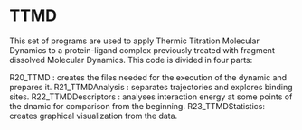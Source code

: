 # TTMD

This set of programs are used to apply Thermic Titration Molecular Dynamics to a protein-ligand complex previously treated with fragment dissolved Molecular Dynamics.
This code is divided in four parts:

R20_TTMD : creates the files needed for the execution of the dynamic and prepares it. 
R21_TTMDAnalysis : separates trajectories and explores binding sites. 
R22_TTMDDescriptors : analyses interaction energy at some points of the dnamic for comparison from the beginning. 
R23_TTMDStatistics: creates graphical visualization from the data.
